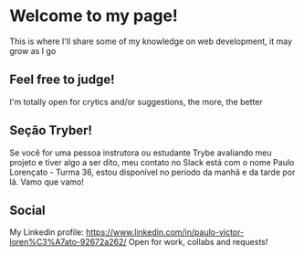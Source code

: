 # Welcome to my page!

This is where I'll share some of my knowledge on web development, it may grow as I go

## Feel free to judge!

I'm totally open for crytics and/or suggestions, the more, the better

## Seção Tryber!

Se você for uma pessoa instrutora ou estudante Trybe avaliando meu projeto e tiver algo a ser dito, meu contato no Slack está com o nome Paulo Lorençato - Turma 36, estou disponível no período da manhã e da tarde por lá. Vamo que vamo!

## Social
My Linkedin profile: https://www.linkedin.com/in/paulo-victor-loren%C3%A7ato-92672a262/
Open for work, collabs and requests!